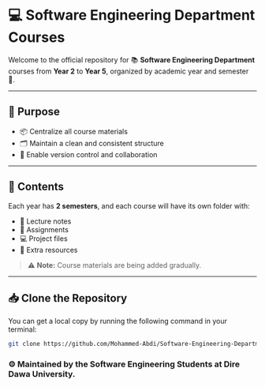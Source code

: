 # 💻 Software Engineering Department Courses

Welcome to the official repository for 📚 **Software Engineering Department** courses from **Year 2** to **Year 5**, organized by academic year and semester 📆.

---

## 🎯 Purpose

- 📦 Centralize all course materials
- 🗂 Maintain a clean and consistent structure
- 🤝 Enable version control and collaboration

---

## 🚀 Contents

Each year has **2 semesters**, and each course will have its own folder with:

- 📝 Lecture notes
- 📂 Assignments
- 💻 Project files
- 📎 Extra resources

> ⚠️ **Note:** Course materials are being added gradually.

---

## 📥 Clone the Repository

You can get a local copy by running the following command in your terminal:

```bash
git clone https://github.com/Mohammed-Abdi/Software-Engineering-Department-Resources.git
```

### ⚙️ Maintained by the **Software Engineering Students at Dire Dawa University**.
